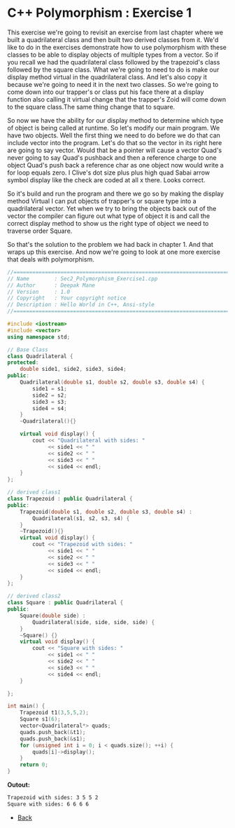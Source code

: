# C++ Polymorphism : Exercise 1

This exercise we're going to revisit an exercise from last chapter where we built a quadrilateral class and then built two derived classes from it. We'd like to do in the exercises demonstrate how to use polymorphism with these classes to be able to display objects of multiple types from a vector. So if you recall we had the quadrilateral class followed by the trapezoid's class followed by the square class. What we're going to need to do is make our display method virtual in the quadrilateral class. And let's also copy it because we're going to need it in the next two classes. So we're going to come down into our trapper's or class put his face there at a display function also calling it virtual change that the trapper's Zoid will come down to the square class.The same thing change that to square.

So now we have the ability for our display method to determine which type of object is being called at runtime. So let's modify our main program. We have two objects. Well the first thing we need to do before we do that can include vector into the program. Let's do that so the vector in its right here are going to say vector. Would that be a pointer will cause a vector Quad's never going to say Quad's pushback and then a reference charge to one object Quad's push back a reference char as one object now would write a for loop equals zero. I Clive's dot size plus plus high quad Sabai arrow symbol display like the check are coded at all x there. 
Looks correct.

So it's build and run the program and there we go so by making the display method Virtual I can put objects of trapper's or square type into a quadrilateral vector. Yet when we try to bring the objects back out of the vector the compiler can figure out what type of object it is and call the correct display method to show us the right type of object we need to traverse order Square.

So that's the solution to the problem we had back in chapter 1. And that wraps up this exercise. And now we're going to look at one more exercise that deals with polymorphism.

```cpp
//============================================================================
// Name        : Sec2_Polymorphism_Exercise1.cpp
// Author      : Deepak Mane
// Version     : 1.0
// Copyright   : Your copyright notice
// Description : Hello World in C++, Ansi-style
//============================================================================

#include <iostream>
#include <vector>
using namespace std;

// Base Class
class Quadrilateral {
protected:
	double side1, side2, side3, side4;
public:
	Quadrilateral(double s1, double s2, double s3, double s4) {
		side1 = s1;
		side2 = s2;
		side3 = s3;
		side4 = s4;
	}
	~Quadrilateral(){}

	virtual void display() {
		cout << "Quadrilateral with sides: "
			 << side1 << " "
			 << side2 << " "
			 << side3 << " "
			 << side4 << endl;
	}
};

// derived class1
class Trapezoid : public Quadrilateral {
public:
	Trapezoid(double s1, double s2, double s3, double s4) :
		Quadrilateral(s1, s2, s3, s4) {
	}
	~Trapezoid(){}
	virtual void display() {
		cout << "Trapezoid with sides: "
			 << side1 << " "
			 << side2 << " "
			 << side3 << " "
			 << side4 << endl;
	}
};

// derived class2
class Square : public Quadrilateral {
public:
	Square(double side) :
		Quadrilateral(side, side, side, side) {
	}
	~Square() {}
	virtual void display() {
		cout << "Square with sides: "
			 << side1 << " "
			 << side2 << " "
			 << side3 << " "
			 << side4 << endl;
	}

};

int main() {
	Trapezoid t1(3,5,5,2);
	Square s1(6);
	vector<Quadrilateral*> quads;
	quads.push_back(&t1);
	quads.push_back(&s1);
	for (unsigned int i = 0; i < quads.size(); ++i) {
		quads[i]->display();
	}
	return 0;
}

```
__Outout:__
```sh
Trapezoid with sides: 3 5 5 2
Square with sides: 6 6 6 6

```
- [Back](./README.MD)

